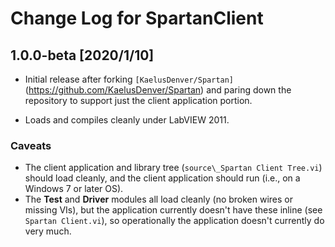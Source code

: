 # Change Log for SpartanClient

## 1.0.0-beta [2020/1/10]

- Initial release after forking `[KaelusDenver/Spartan]`(https://github.com/KaelusDenver/Spartan)
and paring down the repository to support just the client application portion.

- Loads and compiles cleanly under LabVIEW 2011.

### Caveats

- The client application and library tree (`source\_Spartan Client Tree.vi`) should
load cleanly, and the client application should run (i.e., on a Windows 7 or later OS).
- The **Test** and **Driver** modules all load cleanly (no broken wires or missing VIs),
but the application currently doesn't have these inline (see `Spartan Client.vi`), so
operationally the application doesn't currently do very much.